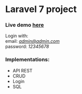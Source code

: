 # Laravel 7 project

<h3>Live demo <a href="https://survey-web-app-laravel.herokuapp.com">here</a></h3>

Login with: <br>
  email: <i>admin@admin.com</i><br> 
  password: <i>12345678</i>

<h3>Implementations:</h3>

- API REST
- CRUD
- Login
- SQL

